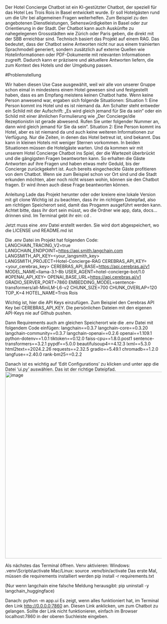 Der Hotel Concierge Chatbot ist ein KI-gestützter Chatbot, der speziell für das Hotel Les Trois Rois in Basel entwickelt wurde. Er soll Hotelgästen rund um die Uhr bei allgemeinen Fragen weiterhelfen. Zum Beispiel zu den angebotenen Dienstleistungen, Sehenswürdigkeiten in Basel oder zur Orientierung in der Stadt. Der Chatbot kann auch Auskünfte zu nahegelegenen Grossstädten wie Zürich oder Paris geben, die direkt mit der SBB erreichbar sind.
Technisch basiert das Projekt auf einem RAG. Das bedeutet, dass der Chatbot seine Antworten nicht nur aus einem trainierten Sprachmodell generiert, sondern zusätzlich auf externe Quellen wie Hotelinformationen oder PDF-Dokumente mit relevanten Informationen zugreift. Dadurch kann er präzisere und aktuellere Antworten liefern, die zum Kontext des Hotels und der Umgebung passen.


#Problemstellung

Wir haben diesen Use Case ausgewählt, weil wir alle von unserer Gruppe schon eimal in mindestens einem Hotel gewesen sind und festgestellt haben, dass es am Empfang meistens keinen Chatbot hatte. Wenn keine Person anwesend war, ergaben sich folgende Situationen:
Situation 1: Eine Person kommt ins Hotel und es ist niemand da. Am Schalter steht entweder ein Schild mit der Aufschrift: „Es wird gleich jemand für Sie da sein“ oder ein Schild mit einer ähnlichen Formulierung wie „Der Concierge/die Rezeptionistin ist gerade abwesend. Rufen Sie unter folgender Nummer an, dann wird gleich jemand für Sie da sein“.
Situation 2: Eine Person kommt ins Hotel, aber es ist niemand da und auch keine weiteren Informationen zur Verfügung. Nur die Zeiten, in denen das Hotel betreut ist, sind bekannt. Das kann in kleinen Hotels mit weniger Sternen vorkommen.
In beiden Situationen müssen die Hotelgäste warten. Und da kommen wir mit unserem Hotel Concierge Chatbot ins Spiel, der die Wartezeit überbrückt und die gängigsten Fragen beantworten kann. So erhalten die Gäste Antworten auf ihre Fragen und haben etwas mehr Geduld, bis der Concierge zurückgekehrt ist.
Auch bereits eingecheckte Gäste profitieren von dem Chatbot. Wenn sie zum Beispiel schon vor Ort sind und die Stadt erkunden möchten, aber noch nicht wissen wohin, können sie den Chatbot fragen. Er wird ihnen auch diese Frage beantworten können.


Anleitung
Lade das Projekt herunter oder oder kreiere eine lokale Version mit git clone <repository-url>
Wichtig ist zu beachten, dass ihr im richtigen Dateipfad, also am richtigen Speicherort seid, damit das Progamm ausgeführt werden kann. Achtet bitte, dass ihr dort sein müsst, wo die Ordner wie app, data, docs… drinnen sind. Im Terminal gebt ihr ein: cd <und dann euren Dateipfad zum Chatbot>. 

Jetzt muss eine .env Datei erstellt werden. Sie wird dort abgespeichert, wo die LICENSE und README.md ist

Die .env Datei im Projekt hat folgenden Code:
LANGCHAIN_TRACING_V2=true
LANGCHAIN_ENDPOINT=https://api.smith.langchain.com
LANGSMITH_API_KEY=<your_langsmith_key>
LANGSMITH_PROJECT=Hotel-Concierge-RAG
CEREBRAS_API_KEY=<your_cerebras_key>
CEREBRAS_API_BASE=https://api.cerebras.ai/v1
MODEL_NAME=llama-3.1-8b
USER_AGENT=hotel-concierge-bot/1.0
#OPENAI_API_KEY=<optional>
OPENAI_BASE_URL=https://api.cerebras.ai/v1
GRADIO_SERVER_PORT=7860
EMBEDDING_MODEL=sentence-transformers/all-MiniLM-L6-v2
CHUNK_SIZE=700
CHUNK_OVERLAP=120
TOP_K=4
HOTEL_NAME=Trois Rois

Wichtig ist, hier die API Keys einzufügen. Zum Beispiel den Cerebras API Key bei CEREBRAS_API_KEY.
Die persönlichen Dateien mit den eigenen API-Keys nie auf Github pushen.

Dann Requirements auch am gleichen Speicherort wie die .env Datei mit folgendem Code einfügen:
langchain==0.3.7
langchain-core==0.3.20
langchain-community==0.3.7
langchain-openai==0.2.6
openai==1.109.1
python-dotenv==1.0.1
tiktoken==0.12.0
faiss-cpu==1.8.0.post1
sentence-transformers==3.2.1
pypdf==5.0.0
beautifulsoup4==4.12.3
lxml==5.3.0
html2text==2024.2.26
requests==2.32.5
gradio==5.49.1
chromadb==1.2.0
langfuse==2.40.0
rank-bm25==0.2.2



Danach ist es wichtig auf ‘Edit Configurations’ zu klicken und unter app die Datei ‘ui.py’ auswählen. Das ist der richtige Dateipfad.
<img width="945" height="601" alt="image" src="https://github.com/user-attachments/assets/845d8f4f-2cc1-4dfb-ba18-9427dd1fdc45" />


Als nächstes das Terminal öffnen.
Venv aktivieren:
Windows:	.venv\Scripts\activate
Mac/Linux:	source .venv/bin/activate
Das erste Mal, müssen die requirements installiert werden
pip install -r requirements.txt

(Nur wenn langchain eine falsche Meldung herausgibt: 
pip uninstall -y langchain_huggingface)

Danach:
python -m app.ui
Es zeigt, wenn alles funktioniert hat, im Terminal den Link http://0.0.0.0:7860 an. Diesen Link anklicken, um zum Chatbot zu gelangen. Sollte der Link nicht funktionieren, einfach im Browser localhost:7860 in der oberen Suchleiste eingeben.




